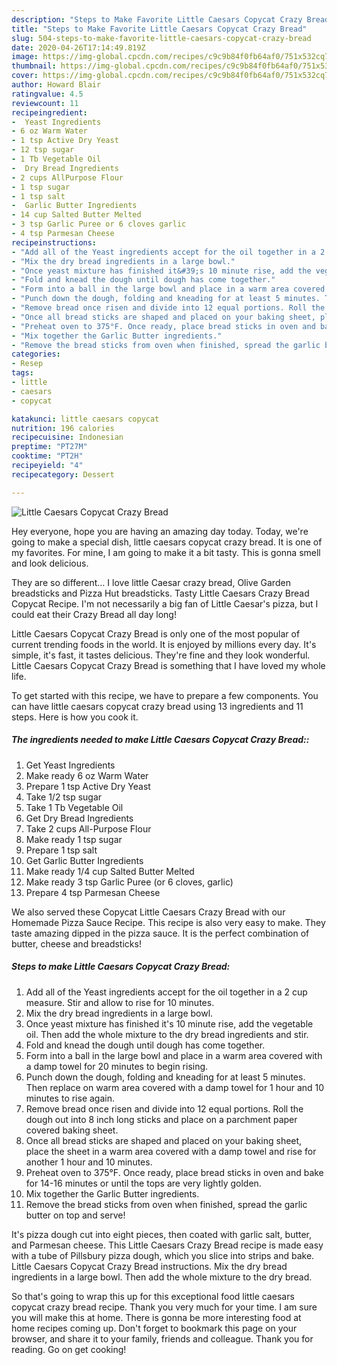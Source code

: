 ```yaml
---
description: "Steps to Make Favorite Little Caesars Copycat Crazy Bread"
title: "Steps to Make Favorite Little Caesars Copycat Crazy Bread"
slug: 504-steps-to-make-favorite-little-caesars-copycat-crazy-bread
date: 2020-04-26T17:14:49.819Z
image: https://img-global.cpcdn.com/recipes/c9c9b84f0fb64af0/751x532cq70/little-caesars-copycat-crazy-bread-recipe-main-photo.jpg
thumbnail: https://img-global.cpcdn.com/recipes/c9c9b84f0fb64af0/751x532cq70/little-caesars-copycat-crazy-bread-recipe-main-photo.jpg
cover: https://img-global.cpcdn.com/recipes/c9c9b84f0fb64af0/751x532cq70/little-caesars-copycat-crazy-bread-recipe-main-photo.jpg
author: Howard Blair
ratingvalue: 4.5
reviewcount: 11
recipeingredient:
-  Yeast Ingredients
- 6 oz Warm Water
- 1 tsp Active Dry Yeast
- 12 tsp sugar
- 1 Tb Vegetable Oil
-  Dry Bread Ingredients
- 2 cups AllPurpose Flour
- 1 tsp sugar
- 1 tsp salt
-  Garlic Butter Ingredients
- 14 cup Salted Butter Melted
- 3 tsp Garlic Puree or 6 cloves garlic
- 4 tsp Parmesan Cheese
recipeinstructions:
- "Add all of the Yeast ingredients accept for the oil together in a 2 cup measure. Stir and allow to rise for 10 minutes."
- "Mix the dry bread ingredients in a large bowl."
- "Once yeast mixture has finished it&#39;s 10 minute rise, add the vegetable oil. Then add the whole mixture to the dry bread ingredients and stir."
- "Fold and knead the dough until dough has come together."
- "Form into a ball in the large bowl and place in a warm area covered with a damp towel for 20 minutes to begin rising."
- "Punch down the dough, folding and kneading for at least 5 minutes. Then replace on warm area covered with a damp towel for 1 hour and 10 minutes to rise again."
- "Remove bread once risen and divide into 12 equal portions. Roll the dough out into 8 inch long sticks and place on a parchment paper covered baking sheet."
- "Once all bread sticks are shaped and placed on your baking sheet, place the sheet in a warm area covered with a damp towel and rise for another 1 hour and 10 minutes."
- "Preheat oven to 375°F. Once ready, place bread sticks in oven and bake for 14-16 minutes or until the tops are very lightly golden."
- "Mix together the Garlic Butter ingredients."
- "Remove the bread sticks from oven when finished, spread the garlic butter on top and serve!"
categories:
- Resep
tags:
- little
- caesars
- copycat

katakunci: little caesars copycat
nutrition: 196 calories
recipecuisine: Indonesian
preptime: "PT27M"
cooktime: "PT2H"
recipeyield: "4"
recipecategory: Dessert

---
```



![Little Caesars Copycat Crazy Bread](https://img-global.cpcdn.com/recipes/c9c9b84f0fb64af0/751x532cq70/little-caesars-copycat-crazy-bread-recipe-main-photo.jpg)

Hey everyone, hope you are having an amazing day today. Today, we're going to make a special dish, little caesars copycat crazy bread. It is one of my favorites. For mine, I am going to make it a bit tasty. This is gonna smell and look delicious.

They are so different… I love little Caesar crazy bread, Olive Garden breadsticks and Pizza Hut breadsticks. Tasty Little Caesars Crazy Bread Copycat Recipe. I&#39;m not necessarily a big fan of Little Caesar&#39;s pizza, but I could eat their Crazy Bread all day long!

Little Caesars Copycat Crazy Bread is only one of the most popular of current trending foods in the world. It is enjoyed by millions every day. It's simple, it's fast, it tastes delicious. They're fine and they look wonderful. Little Caesars Copycat Crazy Bread is something that I have loved my whole life.


To get started with this recipe, we have to prepare a few components. You can have little caesars copycat crazy bread using 13 ingredients and 11 steps. Here is how you cook it.

##### The ingredients needed to make Little Caesars Copycat Crazy Bread::

1. Get  Yeast Ingredients
1. Make ready 6 oz Warm Water
1. Prepare 1 tsp Active Dry Yeast
1. Take 1/2 tsp sugar
1. Take 1 Tb Vegetable Oil
1. Get  Dry Bread Ingredients
1. Take 2 cups All-Purpose Flour
1. Make ready 1 tsp sugar
1. Prepare 1 tsp salt
1. Get  Garlic Butter Ingredients
1. Make ready 1/4 cup Salted Butter Melted
1. Make ready 3 tsp Garlic Puree (or 6 cloves, garlic)
1. Prepare 4 tsp Parmesan Cheese


We also served these Copycat Little Caesars Crazy Bread with our Homemade Pizza Sauce Recipe. This recipe is also very easy to make. They taste amazing dipped in the pizza sauce. It is the perfect combination of butter, cheese and breadsticks! 

##### Steps to make Little Caesars Copycat Crazy Bread:

1. Add all of the Yeast ingredients accept for the oil together in a 2 cup measure. Stir and allow to rise for 10 minutes.
1. Mix the dry bread ingredients in a large bowl.
1. Once yeast mixture has finished it&#39;s 10 minute rise, add the vegetable oil. Then add the whole mixture to the dry bread ingredients and stir.
1. Fold and knead the dough until dough has come together.
1. Form into a ball in the large bowl and place in a warm area covered with a damp towel for 20 minutes to begin rising.
1. Punch down the dough, folding and kneading for at least 5 minutes. Then replace on warm area covered with a damp towel for 1 hour and 10 minutes to rise again.
1. Remove bread once risen and divide into 12 equal portions. Roll the dough out into 8 inch long sticks and place on a parchment paper covered baking sheet.
1. Once all bread sticks are shaped and placed on your baking sheet, place the sheet in a warm area covered with a damp towel and rise for another 1 hour and 10 minutes.
1. Preheat oven to 375°F. Once ready, place bread sticks in oven and bake for 14-16 minutes or until the tops are very lightly golden.
1. Mix together the Garlic Butter ingredients.
1. Remove the bread sticks from oven when finished, spread the garlic butter on top and serve!


It&#39;s pizza dough cut into eight pieces, then coated with garlic salt, butter, and Parmesan cheese. This Little Caesars Crazy Bread recipe is made easy with a tube of Pillsbury pizza dough, which you slice into strips and bake. Little Caesars Copycat Crazy Bread instructions. Mix the dry bread ingredients in a large bowl. Then add the whole mixture to the dry bread. 

So that's going to wrap this up for this exceptional food little caesars copycat crazy bread recipe. Thank you very much for your time. I am sure you will make this at home. There is gonna be more interesting food at home recipes coming up. Don't forget to bookmark this page on your browser, and share it to your family, friends and colleague. Thank you for reading. Go on get cooking!
